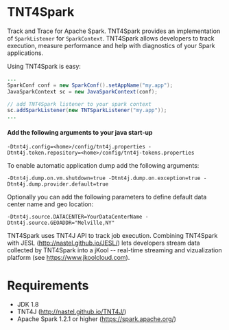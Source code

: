 # TNT4Spark
Track and Trace for Apache Spark. TNT4Spark provides an implementation of `SparkListener` for `SparkContext`.
TNT4Spark allows developers to track execution, measure performance and help with diagnostics of your Spark applications.

Using TNT4Spark is easy:
```java
...
SparkConf conf = new SparkConf().setAppName("my.app");
JavaSparkContext sc = new JavaSparkContext(conf);

// add TNT4Spark listener to your spark context
sc.addSparkListener(new TNTSparkListener("my.app"));
...
```
#### Add the following arguments to your java start-up
```
-Dtnt4j.config=<home>/config/tnt4j.properties -Dtnt4j.token.repository=<home>/config/tnt4j-tokens.properties 
```
To enable automatic application dump add the following arguments:
```
-Dtnt4j.dump.on.vm.shutdown=true -Dtnt4j.dump.on.exception=true -Dtnt4j.dump.provider.default=true 
```
Optionally you can add the following parameters to define default data center name and geo location:
```
-Dtnt4j.source.DATACENTER=YourDataCenterName -Dtnt4j.source.GEOADDR="Melville,NY" 
```
TNT4Spark uses TNT4J API to track job execution. Combining TNT4Spark with JESL (http://nastel.github.io/JESL/) lets developers stream data collected by TNT4Spark into a jKool -- real-time streaming and vizualization platform (see https://www.jkoolcloud.com). 

# Requirements
* JDK 1.8
* TNT4J (http://nastel.github.io/TNT4J/)
* Apache Spark 1.2.1 or higher (https://spark.apache.org/)
